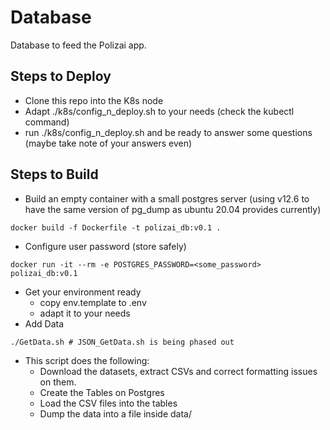 # Database

Database to feed the Polizai app.

## Steps to Deploy
- Clone this repo into the K8s node
- Adapt ./k8s/config_n_deploy.sh to your needs (check the kubectl command)
- run ./k8s/config_n_deploy.sh and be ready to answer some questions (maybe take note of your answers even)

## Steps to Build
- Build an empty container with a small postgres server (using v12.6 to have the same version of pg_dump as ubuntu 20.04 provides currently)
```
docker build -f Dockerfile -t polizai_db:v0.1 .
```
- Configure user password (store safely)
```
docker run -it --rm -e POSTGRES_PASSWORD=<some_password> polizai_db:v0.1
```
- Get your environment ready
  - copy env.template to .env
  - adapt it to your needs
- Add Data
```
./GetData.sh # JSON_GetData.sh is being phased out
```
  - This script does the following:
    - Download the datasets, extract CSVs and correct formatting issues on them.
    - Create the Tables on Postgres
    - Load the CSV files into the tables
    - Dump the data into a file inside data/
